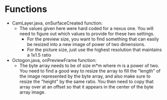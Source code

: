 # Functions #

  * CamLayer.java, onSurfaceCreated function:
    * The values given here were hard coded for a nexus one. You will need to figure out which values to provide for these two settings.
      * For the preview size, you want to find something that can easily be resized into a new image of power of two dimensions.
      * For the picture size, just use the highest resolution that maintains a 1x1.5 ratio
  * Octogon.java, onPreviewFrame function:
    * The byte array needs to be of size m\*m where m is a power of two. You need to find a good way to resize the array to fill the "length" of the image represented by the byte array, and also make sure to resize the "height" by the same ratio. You then need to copy that array over at an offset so that it appears in the center of the byte array image.